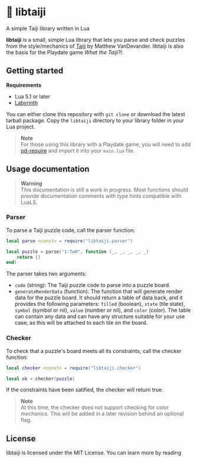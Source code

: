 # 🏁 libtaiji

A simple Taiji library written in Lua

**libtaiji** is a small, simple Lua library that lets you parse and check
puzzles from the style/mechanics of [Taiji](https://taiji-game.com) by
Matthew VanDevander. libtaiji is also the basis for the Playdate game
_What the Taiji?!_.

## Getting started

**Requirements**  
- Lua 5.1 or later
- [Labyrinth](htps://github.com/alicerunsonfedora/labyrinth)

You can either clone this repository with `git clone` or download the
latest tarball package. Copy the `libtaiji` directory to your library
folder in your Lua project.

> **Note**  
> For those using this library with a Playdate game, you will need to
> add [pd-require](https://github.com/DimitriBarronmore/pd-require)
> and import it into your `main.lua` file.

## Usage documentation

> **Warning**  
> This documentation is still a work in progress. Most functions should
> provide documentation comments with type hints compatible with LuaLS.

### Parser

To parse a Taiji puzzle code, call the parser function:

```lua
local parse <const> = require("libtaiji.parser")

local puzzle = parse("1:Tw0", function (_, _, _, _, _)
    return {}
end)
```

The parser takes two arguments:

- `code` (string): The Taiji puzzle code to parse into a puzzle board.
- `generateRenderData` (function): The function that will generate render
  data for the puzzle board. It should return a table of data back, and it
  provides the following parameters: `filled` (boolean), `state` (tile
  state), `symbol` (symbol or nil), `value` (number or nil), and `color`
  (color). The table can contain any data and can have any structure
  suitable for your use case, as this will be attached to each tile on the
  board.

### Checker

To check that a puzzle's board meets all its constraints, call the
checker function:

```lua
local checker <const> = require("libtaiji.checker")

local ok = checker(puzzle)
```

If the constraints have been satified, the checker will return true.

> **Note**  
> At this time, the checker does not support checking for color mechanics.
> This will be added in a later revision behind an optional flag.

## License

libtaiji is licensed under the MIT License. You can learn more by reading
